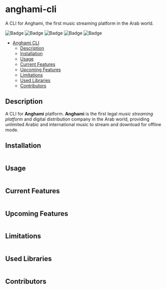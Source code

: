 # anghami-cli

A CLI for Anghami, the first music streaming platform in the Arab world.

![Badge](https://img.shields.io/badge/Python-3776AB?style=for-the-badge&logo=python&logoColor=white)
![Badge](https://img.shields.io/github/repo-size/Abdelrahman0W/anghami-cli?style=for-the-badge)
![Badge](https://img.shields.io/github/last-commit/Abdelrahman0W/anghami-cli?style=for-the-badge)
![Badge](https://img.shields.io/github/contributors/Abdelrahman0W/anghami-cli?style=for-the-badge)
![Badge](https://img.shields.io/github/all-contributors/Abdelrahman0W/anghami-cli?style=for-the-badge)

- [Anghami CLI](#anghami-cli)
  - [Description](#description)
  - [Installation](#installation)
  - [Usage](#usage)
  - [Current Features](#current-features)
  - [Upcoming Features](#upcoming-features)
  - [Limitations](#limitations)
  - [Used Libraries](#used-libraries)
  - [Contributors](#contributors)

## Description

A CLI for **Anghami** platform. **Anghami** is the first legal *music streaming platform* and digital distribution company in the Arab world, providing unlimited Arabic and international music to stream and download for offline mode.

## Installation

```
```

## Usage

```
```

## Current Features

```
```

## Upcoming Features

```
```

## Limitations

```
```

## Used Libraries

```
```

## Contributors

```
```
